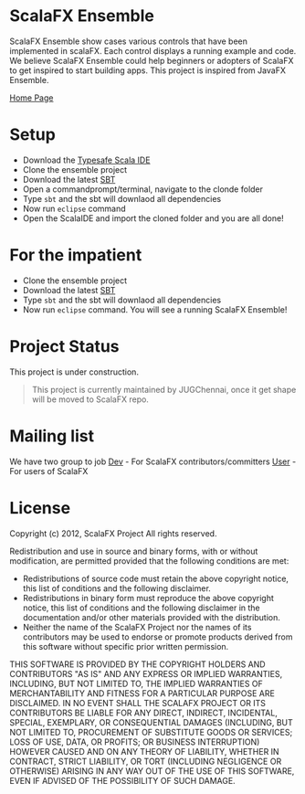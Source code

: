 ScalaFX Ensemble
================

ScalaFX Ensemble show cases various controls that have been implemented in scalaFX. Each control
displays a running example and code. We believe ScalaFX Ensemble could help beginners or adopters 
of ScalaFX to get inspired to start building apps. This project is inspired from JavaFX Ensemble. 

[Home Page](http://jugchennai.github.com/scalafx-ensemble/)


Setup
=====
* Download the [Typesafe Scala IDE](http://typesafe.com/stack/scala_ide_download)
* Clone the ensemble project
* Download the latest [SBT](http://www.scala-sbt.org/) 
* Open a commandprompt/terminal, navigate to the clonde folder
* Type `sbt` and the sbt will downlaod all dependencies
* Now run `eclipse` command
* Open the ScalaIDE and import the cloned folder and you are all done!

For the impatient
=================
* Clone the ensemble project
* Download the latest [SBT](http://www.scala-sbt.org/)
* Type `sbt` and the sbt will downlaod all dependencies
* Now run `eclipse` command. You will see a running ScalaFX Ensemble!

Project Status
==============
This project is under construction.

> This project is currently maintained by JUGChennai, once it get shape will be moved to ScalaFX repo.

Mailing list
============
We have two group to job
[Dev](https://groups.google.com/forum/?fromgroups#!forum/scalafx-dev) - For ScalaFX contributors/committers
[User](https://groups.google.com/forum/?fromgroups#!forum/scalafx-users) - For users of ScalaFX

License
=======
 Copyright (c) 2012, ScalaFX Project
 All rights reserved.

 Redistribution and use in source and binary forms, with or without
 modification, are permitted provided that the following conditions are met:
 * Redistributions of source code must retain the above copyright
 notice, this list of conditions and the following disclaimer.
 * Redistributions in binary form must reproduce the above copyright
 notice, this list of conditions and the following disclaimer in the
 documentation and/or other materials provided with the distribution.
 * Neither the name of the ScalaFX Project nor the
 names of its contributors may be used to endorse or promote products
 derived from this software without specific prior written permission.

 THIS SOFTWARE IS PROVIDED BY THE COPYRIGHT HOLDERS AND CONTRIBUTORS "AS IS" AND
 ANY EXPRESS OR IMPLIED WARRANTIES, INCLUDING, BUT NOT LIMITED TO, THE IMPLIED
 WARRANTIES OF MERCHANTABILITY AND FITNESS FOR A PARTICULAR PURPOSE ARE
 DISCLAIMED. IN NO EVENT SHALL THE SCALAFX PROJECT OR ITS CONTRIBUTORS BE LIABLE
 FOR ANY DIRECT, INDIRECT, INCIDENTAL, SPECIAL, EXEMPLARY, OR CONSEQUENTIAL
 DAMAGES (INCLUDING, BUT NOT LIMITED TO, PROCUREMENT OF SUBSTITUTE GOODS OR
 SERVICES; LOSS OF USE, DATA, OR PROFITS; OR BUSINESS INTERRUPTION) HOWEVER CAUSED
 AND ON ANY THEORY OF LIABILITY, WHETHER IN CONTRACT, STRICT LIABILITY, OR TORT
 (INCLUDING NEGLIGENCE OR OTHERWISE) ARISING IN ANY WAY OUT OF THE USE OF THIS
 SOFTWARE, EVEN IF ADVISED OF THE POSSIBILITY OF SUCH DAMAGE.

